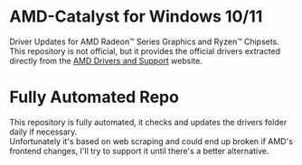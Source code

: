 # AMD-Catalyst for Windows 10/11
Driver Updates for AMD Radeon™ Series Graphics and Ryzen™ Chipsets.\
This repository is not official, but it provides the official drivers extracted directly from the [AMD Drivers and Support](https://www.amd.com/en/support) website.
# Fully Automated Repo
This repository is fully automated, it checks and updates the drivers folder daily if necessary.\
Unfortunately it's based on web scraping and could end up broken if AMD's frontend changes, I'll try to support it until there's a better alternative.
